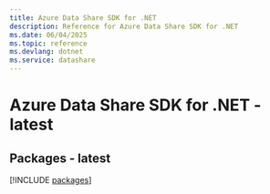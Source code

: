 ```yaml
---
title: Azure Data Share SDK for .NET
description: Reference for Azure Data Share SDK for .NET
ms.date: 06/04/2025
ms.topic: reference
ms.devlang: dotnet
ms.service: datashare
---
```

# Azure Data Share SDK for .NET - latest
## Packages - latest
[!INCLUDE [packages](data-share-index.md)]